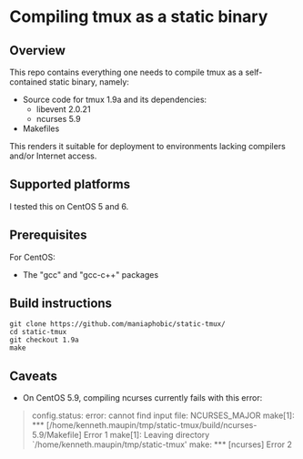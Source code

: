 # Compiling tmux as a static binary

## Overview

This repo contains everything one needs to compile tmux as a
self-contained static binary, namely:

  - Source code for tmux 1.9a and its dependencies:
    - libevent 2.0.21
    - ncurses 5.9
  - Makefiles

This renders it suitable for deployment to environments lacking
compilers and/or Internet access.

## Supported platforms

I tested this on CentOS 5 and 6.

## Prerequisites

For CentOS:

  - The "gcc" and "gcc-c++" packages

## Build instructions

    git clone https://github.com/maniaphobic/static-tmux/
    cd static-tmux
    git checkout 1.9a
    make

## Caveats

  - On CentOS 5.9, compiling ncurses currently fails with this error:

> config.status: error: cannot find input file: NCURSES_MAJOR
> make[1]: *** [/home/kenneth.maupin/tmp/static-tmux/build/ncurses-5.9/Makefile] Error 1
> make[1]: Leaving directory `/home/kenneth.maupin/tmp/static-tmux'
> make: *** [ncurses] Error 2
